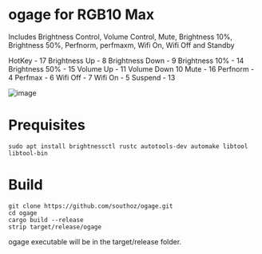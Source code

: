 # ogage for RGB10 Max

Includes Brightness Control, Volume Control, Mute, Brightness 10%, Brightness 50%, Perfnorm, perfmaxm, Wifi On, Wifi Off and Standby

HotKey - 17
Brightness Up - 8
Brightness Down - 9
Brightness 10% - 14
Brightness 50% - 15
Volume Up - 11
Volume Down 10
Mute - 16
Perfnorm - 4
Perfmax - 6
Wifi Off - 7
Wifi On - 5
Suspend - 13

![image](https://user-images.githubusercontent.com/20381196/113501670-5b8d7000-956a-11eb-8707-132d909a2ec5.png)


Prequisites
===========
```
sudo apt install brightnessctl rustc autotools-dev automake libtool libtool-bin
```

Build
=====
```
git clone https://github.com/southoz/ogage.git
cd ogage
cargo build --release
strip target/release/ogage
```
ogage executable will be in the target/release folder.
